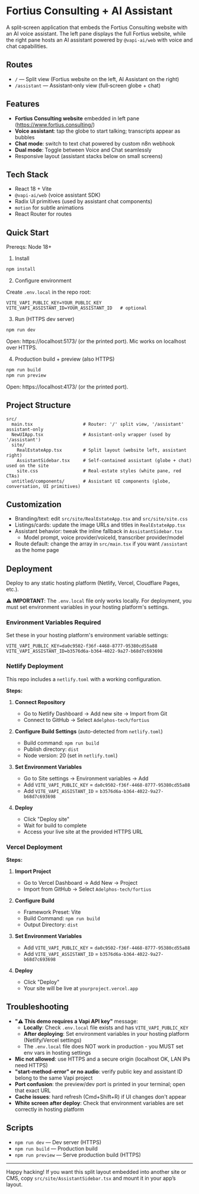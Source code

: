 # Fortius Consulting + AI Assistant

A split‑screen application that embeds the Fortius Consulting website with an AI voice assistant. The left pane displays the full Fortius website, while the right pane hosts an AI assistant powered by `@vapi-ai/web` with voice and chat capabilities.

## Routes

- `/` — Split view (Fortius website on the left, AI Assistant on the right)
- `/assistant` — Assistant‑only view (full‑screen globe + chat)

## Features

- **Fortius Consulting website** embedded in left pane (https://www.fortius.consulting/)
- **Voice assistant**: tap the globe to start talking; transcripts appear as bubbles
- **Chat mode**: switch to text chat powered by custom n8n webhook
- **Dual mode**: Toggle between Voice and Chat seamlessly
- Responsive layout (assistant stacks below on small screens)

## Tech Stack

- React 18 + Vite
- `@vapi-ai/web` (voice assistant SDK)
- Radix UI primitives (used by assistant chat components)
- `motion` for subtle animations
- React Router for routes

## Quick Start

Prereqs: Node 18+

1) Install

```bash
npm install
```

2) Configure environment

Create `.env.local` in the repo root:

```
VITE_VAPI_PUBLIC_KEY=YOUR_PUBLIC_KEY
VITE_VAPI_ASSISTANT_ID=YOUR_ASSISTANT_ID   # optional
```

3) Run (HTTPS dev server)

```bash
npm run dev
```

Open: https://localhost:5173/ (or the printed port). Mic works on localhost over HTTPS.

4) Production build + preview (also HTTPS)

```bash
npm run build
npm run preview
```

Open: https://localhost:4173/ (or the printed port).

## Project Structure

```
src/
  main.tsx                   # Router: '/' split view, '/assistant' assistant‑only
  NewUIApp.tsx               # Assistant‑only wrapper (used by '/assistant')
  site/
    RealEstateApp.tsx        # Split layout (website left, assistant right)
    AssistantSidebar.tsx     # Self‑contained assistant (globe + chat) used on the site
    site.css                 # Real‑estate styles (white pane, red CTAs)
  untitled/components/       # Assistant UI components (globe, conversation, UI primitives)
```

## Customization

- Branding/text: edit `src/site/RealEstateApp.tsx` and `src/site/site.css`
- Listings/cards: update the image URLs and titles in `RealEstateApp.tsx`
- Assistant behavior: tweak the inline fallback in `AssistantSidebar.tsx`
  - Model prompt, voice provider/voiceId, transcriber provider/model
- Route default: change the array in `src/main.tsx` if you want `/assistant` as the home page

## Deployment

Deploy to any static hosting platform (Netlify, Vercel, Cloudflare Pages, etc.).

**⚠️ IMPORTANT**: The `.env.local` file only works locally. For deployment, you must set environment variables in your hosting platform's settings.

### Environment Variables Required

Set these in your hosting platform's environment variable settings:

```
VITE_VAPI_PUBLIC_KEY=da0c9502-f36f-4468-8777-95380cd55a88
VITE_VAPI_ASSISTANT_ID=b3576d6a-b364-4022-9a27-b68d7c693698
```

### Netlify Deployment

This repo includes a `netlify.toml` with a working configuration.

**Steps:**

1. **Connect Repository**
   - Go to Netlify Dashboard → Add new site → Import from Git
   - Connect to GitHub → Select `Adelphos-tech/fortius`

2. **Configure Build Settings** (auto-detected from `netlify.toml`)
   - Build command: `npm run build`
   - Publish directory: `dist`
   - Node version: 20 (set in `netlify.toml`)

3. **Set Environment Variables**
   - Go to Site settings → Environment variables → Add
   - Add `VITE_VAPI_PUBLIC_KEY` = `da0c9502-f36f-4468-8777-95380cd55a88`
   - Add `VITE_VAPI_ASSISTANT_ID` = `b3576d6a-b364-4022-9a27-b68d7c693698`

4. **Deploy**
   - Click "Deploy site"
   - Wait for build to complete
   - Access your live site at the provided HTTPS URL

### Vercel Deployment

**Steps:**

1. **Import Project**
   - Go to Vercel Dashboard → Add New → Project
   - Import from GitHub → Select `Adelphos-tech/fortius`

2. **Configure Build**
   - Framework Preset: Vite
   - Build Command: `npm run build`
   - Output Directory: `dist`

3. **Set Environment Variables**
   - Add `VITE_VAPI_PUBLIC_KEY` = `da0c9502-f36f-4468-8777-95380cd55a88`
   - Add `VITE_VAPI_ASSISTANT_ID` = `b3576d6a-b364-4022-9a27-b68d7c693698`

4. **Deploy**
   - Click "Deploy"
   - Your site will be live at `yourproject.vercel.app`

## Troubleshooting

- **"⚠️ This demo requires a Vapi API key"** message:
  - **Locally**: Check `.env.local` file exists and has `VITE_VAPI_PUBLIC_KEY`
  - **After deploying**: Set environment variables in your hosting platform (Netlify/Vercel settings)
  - The `.env.local` file does NOT work in production - you MUST set env vars in hosting settings
- **Mic not allowed**: use HTTPS and a secure origin (localhost OK, LAN IPs need HTTPS)
- **"start‑method‑error" or no audio**: verify public key and assistant ID belong to the same Vapi project
- **Port confusion**: the preview/dev port is printed in your terminal; open that exact URL
- **Cache issues**: hard refresh (Cmd+Shift+R) if UI changes don't appear
- **White screen after deploy**: Check that environment variables are set correctly in hosting platform

## Scripts

- `npm run dev` — Dev server (HTTPS)
- `npm run build` — Production build
- `npm run preview` — Serve production build (HTTPS)

---
Happy hacking! If you want this split layout embedded into another site or CMS, copy `src/site/AssistantSidebar.tsx` and mount it in your app’s layout.
